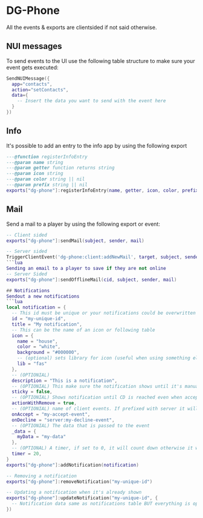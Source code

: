 # DG-Phone
All the events & exports are clientsided if not said otherwise.

## NUI messages
To send events to the UI use the following table structure to make sure your event gets executed:
```lua
SendNUIMessage({
  app="contacts",
  action="setContacts",
  data={
    -- Insert the data you want to send with the event here
  }
})
```

## Info
It's possible to add an entry to the info app by using the following export
```lua
---@function registerInfoEntry
---@param name string
---@param getter function returns string
---@param icon string
---@param color string || nil
---@param prefix string || nil
exports["dg-phone"]:registerInfoEntry(name, getter, icon, color, prefix)
```

## Mail
Send a mail to a player by using the following export or event:
```lua
-- Client sided
exports["dg-phone"]:sendMail(subject, sender, mail)

-- Server sided
TriggerClientEvent('dg-phone:client:addNewMail', target, subject, sender, mail)
```lua
Sending an email to a player to save if they are not online
-- Server Sided
exports["dg-phone"]:sendOfflineMail(cid, subject, sender, mail)

## Notifications
Sendout a new notifications
```lua
local notification = {
  -- This id must be unique or your notifications could be overwritten
  id = "my-unique-id",
  title = "My notification",
  -- This can be the name of an icon or following table
  icon = {
    name = "house",
    color = "white",
    background = "#000000",
    -- (optional) sets library for icon (useful when using something else then fas)
    lib = "fas"
  },
  -- (OPTIONIAL)
  description = "This is a notification",
  -- (OPTIONIAL) This make sure the notification shows until it's manually removed
  sticky = false,
  -- (OPTIONIAL) Shows notification until CD is reached even when accepting/declining
  actionWithRemove = true,
  -- (OPTIONIAL) name of client events. If prefixed with server it will trigger a server event
  onAccept = "my-accept-event",
  onDecline = "server:my-decline-event",
  -- (OPTIONIAL) The data that is passed to the event
  _data = {
    myData = "my-data"
  },
  -- (OPTIONAL) A timer, if set to 0, it will count down otherwise it will count down and dispatch the decline event of given
  timer = 20,
}
exports["dg-phone"]:addNotification(notification)

-- Removing a notification
exports["dg-phone"]:removeNotification("my-unique-id")

-- Updating a notification when it's already shown
exports["dg-phone"]:updateNotification("my-unique-id", {
  -- Notification data same as notifications table BUT everything is optional this you do only need to set the needed data
})
```